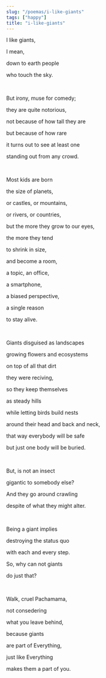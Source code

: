 ```yaml
---
slug: "/poemas/i-like-giants"
tags: ["happy"]
title: "i-like-giants"
---
```

I like giants,

I mean,

down to earth people

who touch the sky.

&nbsp;

But irony, muse for comedy;

they are quite notorious,

not because of how tall they are

but because of how rare

it turns out to see at least one

standing out from any crowd.

&nbsp;

Most kids are born

the size of planets,

or castles, or mountains,

or rivers, or countries,

but the more they grow to our eyes,

the more they tend

to shrink in size,

and become a room,

a topic, an office,

a smartphone,

a biased perspective,

a single reason

to stay alive.

&nbsp;

Giants disguised as landscapes

growing flowers and ecosystems

on top of all that dirt

they were reciving,

so they keep themselves

as steady hills

while letting birds build nests

around their head and back and neck,

that way everybody will be safe

but just one body will be buried.

&nbsp;

But, is not an insect

gigantic to somebody else?

And they go around crawling

despite of what they might alter.

&nbsp;

Being a giant implies

destroying the status quo

with each and every step.

So, why can not giants

do just that?

&nbsp;

Walk, cruel Pachamama,

not consedering

what you leave behind,

because giants

are part of Everything,

just like Everything

makes them a part of you.